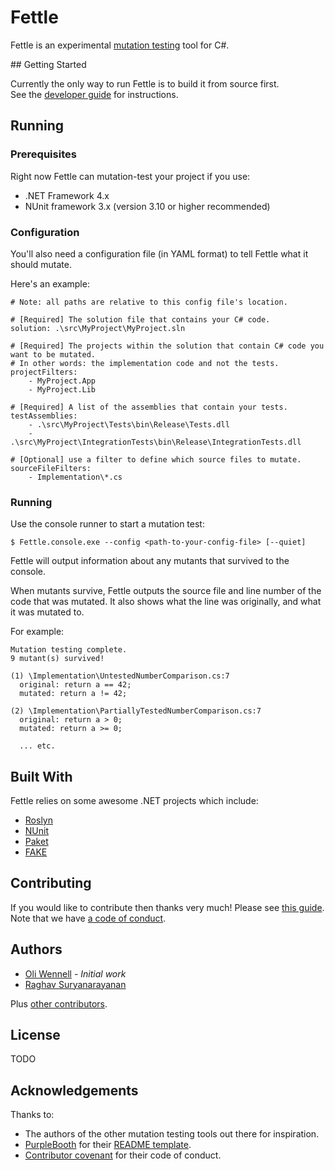 # Fettle

Fettle is an experimental [mutation testing](https://github.com/ComparetheMarket/fettle/wiki/What-Is-Mutation-Testing) tool for C#.   

## Getting Started

Currently the only way to run Fettle is to build it from source first.   
See the [developer guide](https://github.com/ComparetheMarket/fettle/wiki/Developer-Guide) for instructions.

## Running

### Prerequisites

Right now Fettle can mutation-test your project if you use:
* .NET Framework 4.x
* NUnit framework 3.x (version 3.10 or higher recommended)

### Configuration

You'll also need a configuration file (in YAML format) to tell Fettle what it should mutate.

Here's an example:

```
# Note: all paths are relative to this config file's location.

# [Required] The solution file that contains your C# code.
solution: .\src\MyProject\MyProject.sln

# [Required] The projects within the solution that contain C# code you want to be mutated.
# In other words: the implementation code and not the tests.
projectFilters:
    - MyProject.App
    - MyProject.Lib

# [Required] A list of the assemblies that contain your tests.
testAssemblies:
    - .\src\MyProject\Tests\bin\Release\Tests.dll
    - .\src\MyProject\IntegrationTests\bin\Release\IntegrationTests.dll

# [Optional] use a filter to define which source files to mutate.
sourceFileFilters:
    - Implementation\*.cs
```

### Running

Use the console runner to start a mutation test:

```
$ Fettle.console.exe --config <path-to-your-config-file> [--quiet]
```

Fettle will output information about any mutants that survived to the console.

When mutants survive, Fettle outputs the source file and line number of the code that was mutated. It also shows what the line was originally, and what it was mutated to.

For example:

```
Mutation testing complete.
9 mutant(s) survived!

(1) \Implementation\UntestedNumberComparison.cs:7
  original: return a == 42;
  mutated: return a != 42;

(2) \Implementation\PartiallyTestedNumberComparison.cs:7
  original: return a > 0;
  mutated: return a >= 0;

  ... etc.

```

## Built With

Fettle relies on some awesome .NET projects which include:
* [Roslyn](https://github.com/dotnet/roslyn)
* [NUnit](https://github.com/nunit/)
* [Paket](https://github.com/fsprojects/Paket)
* [FAKE](https://github.com/fsharp/FAKE)

## Contributing

If you would like to contribute then thanks very much! Please see [this guide](https://github.com/ComparetheMarket/fettle/blob/master/CCONTRIBUTING.md).   
Note that we have [a code of conduct](https://github.com/ComparetheMarket/fettle/blob/master/CODE_OF_CONDUCT.md).

## Authors

* [Oli Wennell](https://github.com/oliwennell) - _Initial work_
* [Raghav Suryanarayanan](https://github.com/ragsurya)

Plus [other contributors](https://github.com/ComparetheMarket/fettle/graphs/contributors).

## License

TODO

## Acknowledgements

Thanks to:
* The authors of the other mutation testing tools out there for inspiration.
* [PurpleBooth](https://github.com/PurpleBooth) for their [README template](https://gist.github.com/PurpleBooth/109311bb0361f32d87a2).
* [Contributor covenant](https://www.contributor-covenant.org/) for their code of conduct.
